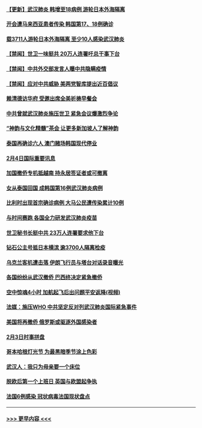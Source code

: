 #### [【更新】武汉肺炎 韩增至18病例 游轮日本外海隔离](../pages/prog202/a102758911.md?t=02051322) 
#### [开会遭马来西亚患者传染 韩国第17、18例确诊](../pages/prog202/a102769600.md?t=02051322) 
#### [载3711人游轮日本外海隔离 至少10人感染武汉肺炎](../pages/prog202/a102769538.md?t=02051322) 
#### [【禁闻】世卫一味挺共 20万人连署吁总干事下台](../pages/prog202/a102769445.md?t=02051322) 
#### [【禁闻】中共外交部发言人曝中共隐瞒疫情](../pages/prog202/a102769400.md?t=02051322) 
#### [【禁闻】应对中共威胁 美两党智库提出近百倡议](../pages/prog202/a102769357.md?t=02051322) 
#### [赖清德访华府  受邀出席全美祈祷早餐会](../pages/prog202/a102769350.md?t=02051322) 
#### [中共曾就武汉肺炎施压世卫 紧急会议爆激烈争论](../pages/prog202/a102769312.md?t=02051322) 
#### [“神韵与文化精髓”茶会 让更多新加坡人了解神韵](../pages/prog202/a102769286.md?t=02051322) 
#### [泰国再确诊六人 澳门赌场韩国现代停业](../pages/prog202/a102769239.md?t=02051322) 
#### [2月4日国际重要讯息](../pages/prog202/a102768884.md?t=02051322) 
#### [加国撤侨专机抵越南 持永居签证者或可撤离](../pages/prog202/a102768877.md?t=02051322) 
#### [女从泰国回国 成韩国第16例武汉肺炎病例](../pages/prog202/a102768669.md?t=02051322) 
#### [比利时出现首宗确诊病例 大马公民遭传染累计10例](../pages/prog202/a102768824.md?t=02051322) 
#### [与时间赛跑 各国全力研发武汉肺炎疫苗](../pages/prog202/a102768738.md?t=02051322) 
#### [世卫秘书长挺中共 23万人连署要求他下台](../pages/prog202/a102768717.md?t=02051322) 
#### [钻石公主号抵日本横滨 逾3700人隔离检疫](../pages/prog202/a102768714.md?t=02051322) 
#### [乌克兰客机遭击落 伊朗飞行员与塔台对话录音曝光](../pages/prog202/a102768645.md?t=02051322) 
#### [各国纷纷从武汉撤侨 巴西终决定紧急撤侨](../pages/prog202/a102768630.md?t=02051322) 
#### [空中惊魂4小时 加航起飞后出问题平安返降(视频)](../pages/prog202/a102768601.md?t=02051322) 
#### [法媒：施压WHO 中共坚定反对列武汉肺炎国际紧急事件](../pages/prog202/a102768584.md?t=02051322) 
#### [美国将再撤侨 俄罗斯或驱逐外国感染者](../pages/prog202/a102768247.md?t=02051322) 
#### [2月3日时事拼盘](../pages/prog202/a102768402.md?t=02051322) 
#### [哥本哈根灯光节 为最黑暗季节涂上色彩](../pages/prog202/a102768369.md?t=02051322) 
#### [武汉人：我只为母亲要一个床位](../pages/prog202/a102768250.md?t=02051322) 
#### [脱欧后第一个上班日 英国与欧盟起争执](../pages/prog202/a102768252.md?t=02051322) 
#### [法国6例感染 冠状病毒法国现状盘点](../pages/prog202/a102768157.md?t=02051322) 

----
#### [ >>> 更早内容 <<< ](../indexes/prog202-earlier.md)
